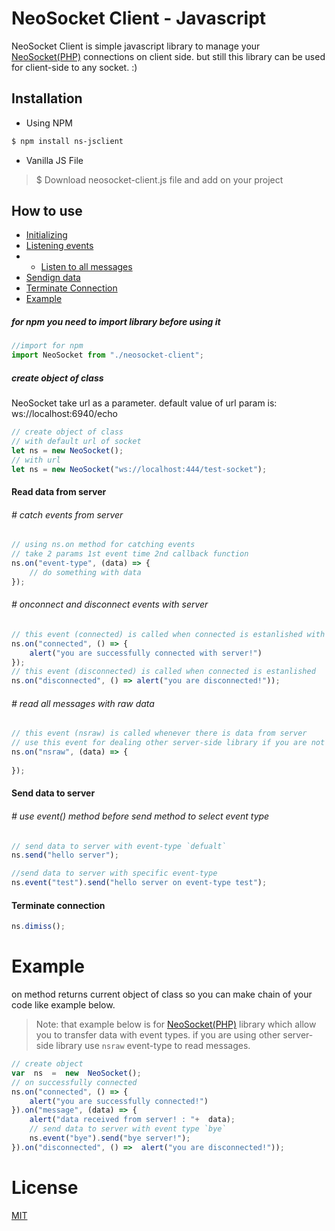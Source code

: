 
# NeoSocket Client - Javascript

NeoSocket Client is simple javascript library to manage your [NeoSocket(PHP)](https://github.com/mzohaibnaz/neosocket) connections on client side. but still this library can be used for client-side to any socket. :)

## Installation

  - Using NPM
 
```sh
$ npm install ns-jsclient
```
  - Vanilla JS File

> $ Download neosocket-client.js file and add on your project

## How to use
  - [Initializing](#create-object-of-class)
  - [Listening events](#read-data-from-server)
  -  - [Listen to all messages](#read-all-messages-with-raw-data)
  - [Sendign data](#send-data-to-server)
  - [Terminate Connection](#terminate-connection)
  - [Example](#example)

##### for npm you need to import library before using it
```js
//import for npm
import NeoSocket from "./neosocket-client";
```

##### create object of class
NeoSocket take url as a parameter.
default value of url param is: ws://localhost:6940/echo
```js
// create object of class 
// with default url of socket
let ns = new NeoSocket();
// with url
let ns = new NeoSocket("ws://localhost:444/test-socket");
```

#### Read data from server
###### # catch events from server
```js
// using ns.on method for catching events
// take 2 params 1st event time 2nd callback function
ns.on("event-type", (data) => {
    // do something with data
});
```

###### # onconnect and disconnect events with server
```js
// this event (connected) is called when connected is estanlished with server
ns.on("connected", () => {
    alert("you are successfully connected with server!")
});
// this event (disconnected) is called when connected is estanlished
ns.on("disconnected", () => alert("you are disconnected!"));
```

###### # read all messages with raw data
```js
// this event (nsraw) is called whenever there is data from server
// use this event for dealing other server-side library if you are not using neosocket(PHP) library
ns.on("nsraw", (data) => {
    
});
```

#### Send data to server
###### # use event() method before send method to select event type
```js
// send data to server with event-type `defualt`
ns.send("hello server");

//send data to server with specific event-type
ns.event("test").send("hello server on event-type test");
```

####  Terminate connection
```js
ns.dimiss();
```

# Example
on method returns current object of class so you can make chain of your code like example below.

> Note: that example below is for [NeoSocket(PHP)](https://github.com/mzohaibnaz/neosocket) library which allow you to transfer data with event types. if you are using other server-side library use `nsraw` event-type to read messages.
```js
// create object
var  ns  =  new  NeoSocket();
// on successfully connected
ns.on("connected", () => {
	alert("you are successfully connected!")
}).on("message", (data) => {
	alert("data received from server! : "+  data);
	// send data to server with event type `bye`
	ns.event("bye").send("bye server!");
}).on("disconnected", () =>  alert("you are disconnected!"));
```
# License
[MIT](https://choosealicense.com/licenses/mit/)